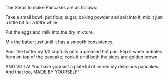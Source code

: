 The Steps to make Pancakes are as follows:

Take a small bowl, put flour, sugar, baking powder and salt into it, mix it just a little bit for a little while.

Put the eggs and milk into the dry mixture.

Mix the batter just until it has a smooth consistency.

Pour the batter by 1/2 cupfulls onto a greased hot pan. Flip it when bubbles form on top of the pancake; cook it until both the sides are golden brown.

AND VOILA! You have yourself a plateful of incredibly delicious pancakes. And that too, MADE BY YOURSELF!